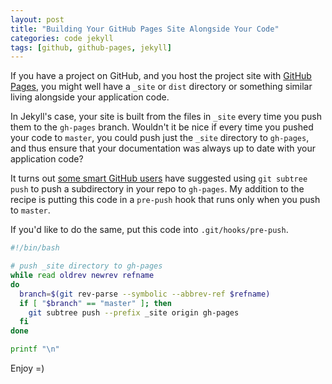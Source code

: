 ```yaml
---
layout: post
title: "Building Your GitHub Pages Site Alongside Your Code"
categories: code jekyll
tags: [github, github-pages, jekyll]
---
```


If you have a project on GitHub, and you host the project site with [GitHub Pages](https://pages.github.com/), you might well have a `_site` or `dist` directory or something similar living alongside your application code.

In Jekyll's case, your site is built from the files in `_site` every time you push them to the `gh-pages` branch. Wouldn't it be nice if every time you pushed your code to `master`, you could push just the `_site` directory to `gh-pages`, and thus ensure that your documentation was always up to date with your application code?

It turns out [some smart GitHub users](https://gist.github.com/cobyism/4730490) have suggested using `git subtree push` to push a subdirectory in your repo to `gh-pages`. My addition to the recipe is putting this code in a `pre-push` hook that runs only when you push to `master`.

If you'd like to do the same, put this code into `.git/hooks/pre-push`.

~~~sh
#!/bin/bash

# push _site directory to gh-pages
while read oldrev newrev refname
do
  branch=$(git rev-parse --symbolic --abbrev-ref $refname)
  if [ "$branch" == "master" ]; then
    git subtree push --prefix _site origin gh-pages
  fi
done

printf "\n"
~~~

Enjoy =)
